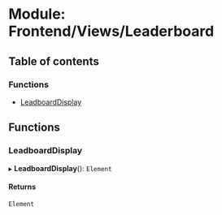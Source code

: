 # Module: Frontend/Views/Leaderboard

## Table of contents

### Functions

- [LeadboardDisplay](Frontend_Views_Leaderboard.md#leadboarddisplay)

## Functions

### LeadboardDisplay

▸ **LeadboardDisplay**(): `Element`

#### Returns

`Element`
